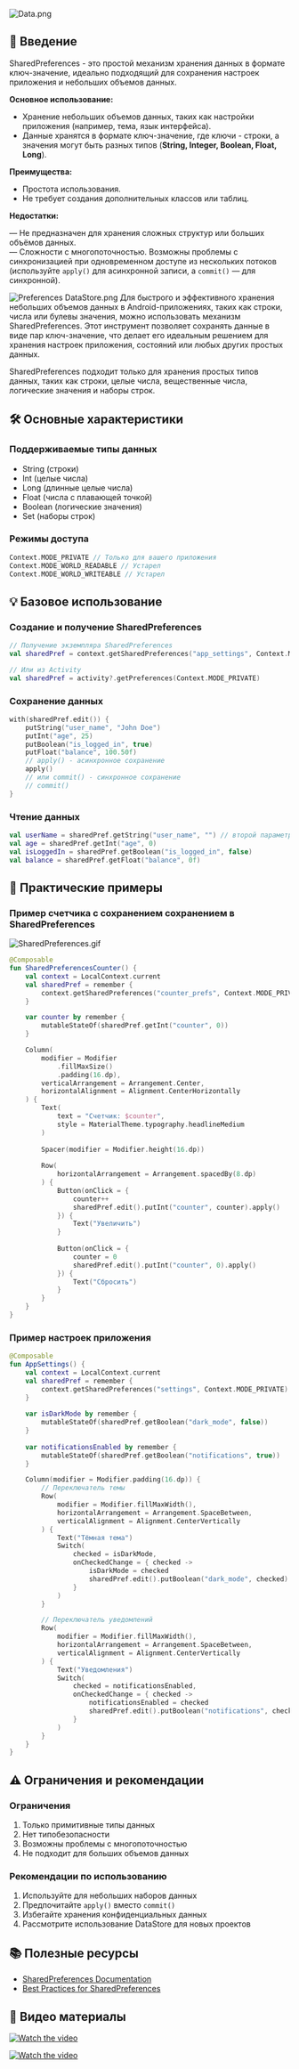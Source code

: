 ![Data.png](../images/Data.png)

## 📱 Введение

SharedPreferences - это простой механизм хранения данных в формате ключ-значение, идеально подходящий для сохранения настроек приложения и небольших объемов данных.

**Основное использование:**

* Хранение небольших объемов данных, таких как настройки приложения (например, тема, язык интерфейса).
* Данные хранятся в формате ключ-значение, где ключи - строки, а значения могут быть разных типов (**String, Integer, Boolean, Float, Long**).

**Преимущества:**

* Простота использования.
* Не требует создания дополнительных классов или таблиц.

**Недостатки:**

— Не предназначен для хранения сложных структур или больших объёмов данных.  
— Сложности с многопоточностью. Возможны проблемы с синхронизацией при одновременном доступе из нескольких потоков (используйте `apply()` для асинхронной записи, а `commit()` — для синхронной).

![Preferences DataStore.png](../images/Preferences%20DataStore.png)
Для быстрого и эффективного хранения небольших объемов данных в Android-приложениях, таких как строки, числа или булевы значения, можно использовать механизм SharedPreferences. Этот инструмент позволяет сохранять данные в виде пар ключ-значение, что делает его идеальным решением для хранения настроек приложения, состояний или любых других простых данных.

SharedPreferences подходит только для хранения простых типов данных, таких как строки, целые числа, вещественные числа, логические значения и наборы строк.

## 🛠 Основные характеристики

### Поддерживаемые типы данных

* String (строки)
* Int (целые числа)
* Long (длинные целые числа)
* Float (числа с плавающей точкой)
* Boolean (логические значения)
* Set<String> (наборы строк)

### Режимы доступа

````kotlin
Context.MODE_PRIVATE // Только для вашего приложения
Context.MODE_WORLD_READABLE // Устарел
Context.MODE_WORLD_WRITEABLE // Устарел
````

## 💡 Базовое использование

### Создание и получение SharedPreferences

````kotlin
// Получение экземпляра SharedPreferences
val sharedPref = context.getSharedPreferences("app_settings", Context.MODE_PRIVATE)

// Или из Activity
val sharedPref = activity?.getPreferences(Context.MODE_PRIVATE)
````

### Сохранение данных

````kotlin
with(sharedPref.edit()) {
    putString("user_name", "John Doe")
    putInt("age", 25)
    putBoolean("is_logged_in", true)
    putFloat("balance", 100.50f)
    // apply() - асинхронное сохранение
    apply()
    // или commit() - синхронное сохранение
    // commit()
}
````

### Чтение данных

````kotlin
val userName = sharedPref.getString("user_name", "") // второй параметр - значение по умолчанию
val age = sharedPref.getInt("age", 0)
val isLoggedIn = sharedPref.getBoolean("is_logged_in", false)
val balance = sharedPref.getFloat("balance", 0f)
````

## 🎯 Практические примеры

### Пример счетчика с сохранением сохранением в SharedPreferences

![SharedPreferences.gif](..\SharedPreferences.gif)

````kotlin
@Composable
fun SharedPreferencesCounter() {
    val context = LocalContext.current
    val sharedPref = remember { 
        context.getSharedPreferences("counter_prefs", Context.MODE_PRIVATE) 
    }

    var counter by remember {
        mutableStateOf(sharedPref.getInt("counter", 0))
    }

    Column(
        modifier = Modifier
            .fillMaxSize()
            .padding(16.dp),
        verticalArrangement = Arrangement.Center,
        horizontalAlignment = Alignment.CenterHorizontally
    ) {
        Text(
            text = "Счетчик: $counter",
            style = MaterialTheme.typography.headlineMedium
        )
        
        Spacer(modifier = Modifier.height(16.dp))
        
        Row(
            horizontalArrangement = Arrangement.spacedBy(8.dp)
        ) {
            Button(onClick = {
                counter++
                sharedPref.edit().putInt("counter", counter).apply()
            }) {
                Text("Увеличить")
            }
            
            Button(onClick = {
                counter = 0
                sharedPref.edit().putInt("counter", 0).apply()
            }) {
                Text("Сбросить")
            }
        }
    }
}
````

### Пример настроек приложения

````kotlin
@Composable
fun AppSettings() {
    val context = LocalContext.current
    val sharedPref = remember { 
        context.getSharedPreferences("settings", Context.MODE_PRIVATE) 
    }
    
    var isDarkMode by remember { 
        mutableStateOf(sharedPref.getBoolean("dark_mode", false)) 
    }
    
    var notificationsEnabled by remember { 
        mutableStateOf(sharedPref.getBoolean("notifications", true)) 
    }

    Column(modifier = Modifier.padding(16.dp)) {
        // Переключатель темы
        Row(
            modifier = Modifier.fillMaxWidth(),
            horizontalArrangement = Arrangement.SpaceBetween,
            verticalAlignment = Alignment.CenterVertically
        ) {
            Text("Тёмная тема")
            Switch(
                checked = isDarkMode,
                onCheckedChange = { checked ->
                    isDarkMode = checked
                    sharedPref.edit().putBoolean("dark_mode", checked).apply()
                }
            )
        }

        // Переключатель уведомлений
        Row(
            modifier = Modifier.fillMaxWidth(),
            horizontalArrangement = Arrangement.SpaceBetween,
            verticalAlignment = Alignment.CenterVertically
        ) {
            Text("Уведомления")
            Switch(
                checked = notificationsEnabled,
                onCheckedChange = { checked ->
                    notificationsEnabled = checked
                    sharedPref.edit().putBoolean("notifications", checked).apply()
                }
            )
        }
    }
}
````

## ⚠️ Ограничения и рекомендации

### Ограничения

1. Только примитивные типы данных
1. Нет типобезопасности
1. Возможны проблемы с многопоточностью
1. Не подходит для больших объемов данных

### Рекомендации по использованию

1. Используйте для небольших наборов данных
1. Предпочитайте `apply()` вместо `commit()`
1. Избегайте хранения конфиденциальных данных
1. Рассмотрите использование DataStore для новых проектов

## 📚 Полезные ресурсы

* [SharedPreferences Documentation](https://developer.android.com/training/data-storage/shared-preferences)
* [Best Practices for SharedPreferences](https://developer.android.com/topic/performance/shared-preferences)

## 🎥 Видео материалы

[![Watch the video](https://img.youtube.com/vi/7KDUl-k96Og/0.jpg)](https://www.youtube.com/watch?v=7KDUl-k96Og&pp=ygUZYW5kcm9pZCBzaGFyZWRwcmVmZXJlbmNlcw%3D%3D)

[![Watch the video](https://img.youtube.com/vi/rJ3uwqko9Ew/0.jpg)](https://www.youtube.com/watch?v=rJ3uwqko9Ew&pp=ygUZYW5kcm9pZCBzaGFyZWRwcmVmZXJlbmNlcw%3D%3D)
